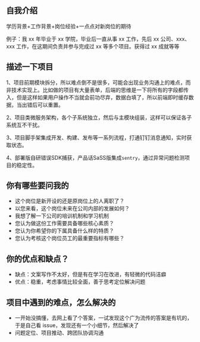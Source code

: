 ## 自我介绍

学历背景+工作背景+岗位经验+一点点对新岗位的期待

例子：我 xx 年毕业于 xx 学院，毕业后一直从事 xx 工作，先后 xx 公司、xxx、xxx 工作，在这期间负责并参与完成过 xx 等多个项目。获得过 xx 成就等等

## 描述一下项目

1、项目前期模块拆分，所以难点倒不是很多，可能会出现业务沟通上的难点，而非技术实现上。比如做的项目有大量表单，后端的思维是一下将所有的字段都传入，但是这样如果用户操作不当就会前功尽弃，数据白填了，所以前端即时缓存数据，当出错后可以重置。

2、项目类微服务架构，各个子系统独立，然后与主模块组装，这样可以保证各子系统互不干扰。

3、项目脚手架集成开发、构建、发布等一系列流程，打通钉钉消息通知，实时获取状态。

4、部署版自研错误SDK捕获，产品话SaSS版集成`sentry`，通过异常问题检测项目的稳定性。

## 你有哪些要问我的

- 这个岗位是新开设的还是原岗位上的人离职了？
- 以您来看，这个岗位未来在公司内部的发展如何？
- 我想了解一下公司的培训机制和学习机制
- 您认为做这份工作需要具备哪些核心素质？
- 您认为你希望你的下属具备什么样的特质？
- 您认为考核这个岗位员工的最重要指标有哪些？

## 你的优点和缺点？

- 缺点：文案写作不太好，但是有在学习在改进，有轻微的代码洁癖
- 优点：稳重，考虑事情比较全面，善于思考定位解决问题

## 项目中遇到的难点，怎么解决的

- 一开始没搞懂，去网上看了个答案，一试发现这个广为流传的答案是有坑的，于是自己看 issue，发现还有一个小细节，然后解决了
- 问题定位、项目推动、跨团队协调沟通

